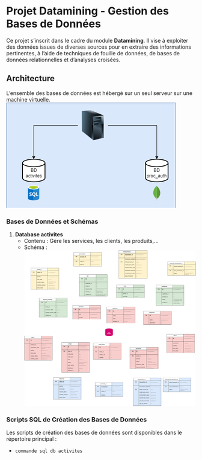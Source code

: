 # Projet Datamining - Gestion des Bases de Données

Ce projet s’inscrit dans le cadre du module **Datamining**. Il vise à exploiter des données issues de diverses sources pour en extraire des informations pertinentes, à l’aide de techniques de fouille de données, de bases de données relationnelles et d’analyses croisées.

## Architecture
L’ensemble des bases de données est hébergé sur un seul serveur sur une machine virtuelle.
![architecture db](architecture.png)

### Bases de Données et Schémas
1. **Database activites**
   - Contenu : Gère les services, les clients, les produits,...
   - Schéma : ![Database Service](table%20bd.png)

### Scripts SQL de Création des Bases de Données
Les scripts de création des bases de données sont disponibles dans le répertoire principal :
- `commande sql db activites`


